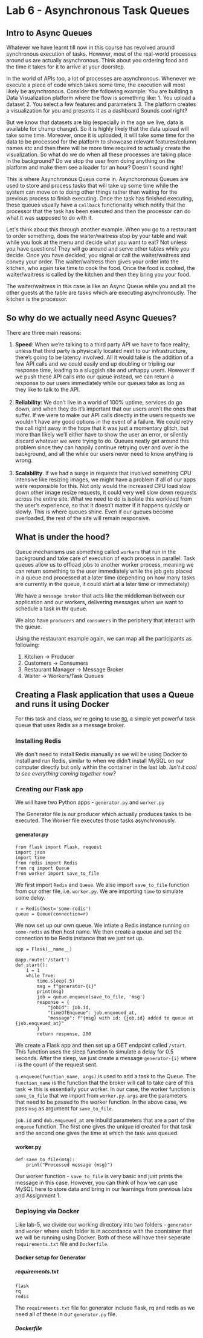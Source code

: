 # Lab 6 - Asynchronous Task Queues

## Intro to Async Queues
Whatever we have learnt till now in this course has revolved around synchronous execution of tasks. However, most of the real-world processes around us are actually asynchronous. 
Think about you ordering food and the time it takes for it to arrive at your doorstep.

In the world of APIs too, a lot of processes are asynchronous. Whenever we execute a piece of code which takes some time, the execution will most likely be asynchronous.
Consider the following example:
You are building a Data Visualization platform where the flow is something like:
    1. You upload a dataset
    2. You select a few features and parameters
    3. The platform creates a visualization for you and presents it as a dashboard
Sounds cool right?

But we know that datasets are big (especially in the age we live, data is available for chump change). So it is highly likely that the data upload will take some time. Moreover, once it is uploaded, it will take some time for the data to be processed for the platform to showcase relevant features/column names etc and then there will be more time required to actually create the visualization.
So what do we do when all these processes are taking place in the background? Do we stop the user from doing anything on the platform and make them see a loader for an hour? Doesn't sound right!

This is where Asynchronous Queus come in. Asynchoronous Queues are used to store and process tasks that will take up some time while the system can move on to doing other things rather than waiting for the previous process to finish executing. Once the task has finished executing, these queues usually have a `callback` functionality which notify that the processor that the task has been executed and then the processor can do what it was supposed to do with it.

Let's think about this through another example. When you go to a restaurant to order something, does the waiter/waitress stop by your table and wait while you look at the menu and decide what you want to eat? Not unless you have questions! They will go around and serve other tables while you decide. Once you have decided, you signal or call the waiter/waitress and convey your order. The waiter/waitress then gives your order into the kitchen, who again take time to cook the food. Once the food is cooked, the waiter/waitress is called by the kitchen and then they bring you your food.

The waiter/waitress in this case is like an Async Queue while you and all the other guests at the table are tasks which are executing asynchronously. The kitchen is the processor.

## So why do we actually need Async Queues?
There are three main reasons:
<ol>
<li> <b>Speed</b>: When we’re talking to a third party API we have to face reality; unless that third party is physically located next to our infrastructure, there’s going to be latency involved. All it would take is the addition of a few API calls and we could easily end up doubling or tripling our response time, leading to a sluggish site and unhappy users. However if we push these API calls into our queue instead, we can return a response to our users immediately while our queues take as long as they like to talk to the API.</li>
</br>
<li><b>Reliability</b>: We don’t live in a world of 100% uptime, services do go down, and when they do it’s important that our users aren’t the ones that suffer. If we were to make our API calls directly in the users requests we wouldn’t have any good options in the event of a failure. We could retry the call right away in the hope that it was just a momentary glitch, but more than likely we’ll either have to show the user an error, or silently discard whatever we were trying to do. Queues neatly get around this problem since they can happily continue retrying over and over in the background, and all the while our users never need to know anything is wrong.</li>
</br>
<li><b>Scalability</b>. If we had a surge in requests that involved something CPU intensive like resizing images, we might have a problem if all of our apps were responsible for this. Not only would the increased CPU load slow down other image resize requests, it could very well slow down requests across the entire site. What we need to do is isolate this workload from the user’s experience, so that it doesn’t matter if it happens quickly or slowly. This is where queues shine. Even if our queues become overloaded, the rest of the site will remain responsive.</li>

## What is under the hood?
Queue mechanisms use something called `workers` that run in the background and take care of execution of each process in parallel. 
Task queues allow us to offload jobs to another worker process, meaning we can return something to the user immediately while the job gets placed in a queue and processed at a later time (depending on how many tasks are currently in the queue, it could start at a later time or immediately)

We have a `message broker` that acts like the middleman between our application and our workers, delivering messages when we want to schedule a task in thr queue.

We also have `producers` and `consumers` in the periphery that interact with the queue.

Using the restaurant example again, we can map all the participants as following:
1. Kitchen -> Producer
2. Customers -> Consumers
3. Restaurant Manager -> Message Broker
4. Waiter -> Workers/Task Queues

## Creating a Flask application that uses a Queue and runs it using Docker
For this task and class, we're going to use [`RQ`](https://python-rq.org/), a simple yet powerful task queue that uses Redis as a message broker.

### Installing Redis
We don't need to install Redis manually as we will be using Docker to install and run Redis, similar to when we didn't install MySQL on our computer directly but only within the container in the last lab. <i>Isn't it cool to see everything coming together now?</i>

### Creating our Flask app
We will have two Python apps - `generator.py` and `worker.py`

The Generator file is our producer which actually produces tasks to be executed.
The Worker file executes those tasks asynchronously.

#### generator.py
```
from flask import Flask, request
import json
import time
from redis import Redis
from rq import Queue
from worker import save_to_file
```
We first import `Redis` and `Queue`. We also import `save_to_file` function from our other file, i.e. `worker.py`.
We are importing `time` to simulate some delay.

```
r = Redis(host='some-redis')
queue = Queue(connection=r)
```
We now set up our own queue. We intiate a Redis instance running on `some-redis` as then host name.
We then create a queue and set the connection to be Redis instance that we just set up.

```
app = Flask(__name__)

@app.route('/start')
def start():
    i = 1
    while True:
        time.sleep(.5)
        msg = f"generator-{i}"
        print(msg)
        job = queue.enqueue(save_to_file, 'msg')
        response = {
            "jobId": job.id,
            "timeOfEnqueue": job.enqueued_at,
            "message": f"{msg} with id: {job.id} added to queue at {job.enqueued_at}"
        }
        return response, 200
```
We create a Flask app and then set up a GET endpoint called `/start`. This function uses the sleep function to simulate a delay for 0.5 seconds.
After the sleep, we just create a message `generator-{i}` where i is the count of the request sent.

`q.enqueue(function_name, args)` is used to add a task to the Queue. The `function_name` is the function that the broker will call to take care of this task -> this is essentially your worker. In our case, the worker function is `save_to_file` that we import from `worker.py`. `args` are the parameters that need to be passed to the worker function. In the above case, we pass `msg` as argument for `save_to_file`.

`job.id` and `dob.enqueued_at` are inbuild parameters that are a part of the `enqueue` function. The first one gives the unique id created for that task and the second one gives the time at which the task was queued.

#### worker.py
```
def save_to_file(msg):
    print("Processed message {msg}")
```
Our worker function - `save_to_file` is very basic and just prints the message in this case.
However, you can think of how we can use MySQL here to store data and bring in our learnings from previous labs and Assignment 1.

### Deploying via Docker
Like lab-5, we divide our working directory into two folders - `generator` and `worker` where each folder is in accordance with the coontainer that we will be running using Docker.
Both of these will have their seperate `requirements.txt` file and `Dockerfile`.

#### Docker setup for Generator

##### requirements.txt
```
flask
rq
redis
```
The `requirements.txt` file for generator include flask, rq and redis as we need all of these in our `generator.py` file.

##### Dockerfile





